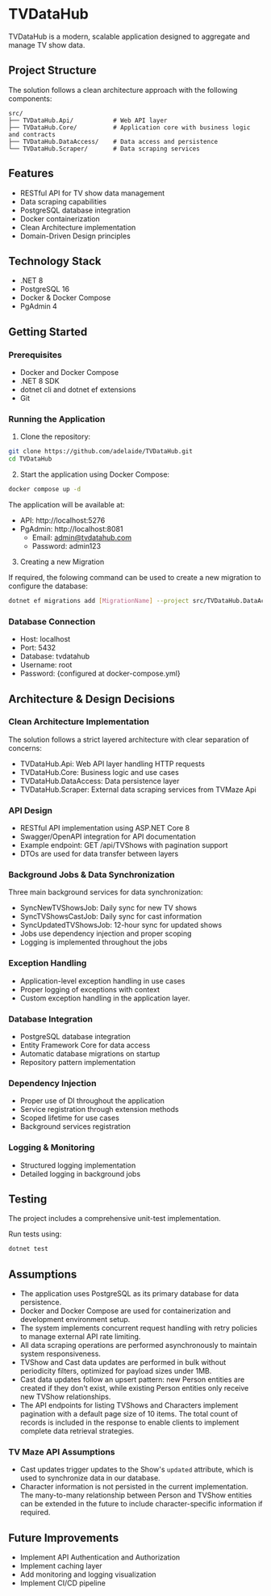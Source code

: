 # TVDataHub

TVDataHub is a modern, scalable application designed to aggregate and manage TV show data.

## Project Structure

The solution follows a clean architecture approach with the following components:

```
src/
├── TVDataHub.Api/           # Web API layer
├── TVDataHub.Core/          # Application core with business logic and contracts
├── TVDataHub.DataAccess/    # Data access and persistence
└── TVDataHub.Scraper/       # Data scraping services
```

## Features

- RESTful API for TV show data management
- Data scraping capabilities
- PostgreSQL database integration
- Docker containerization
- Clean Architecture implementation
- Domain-Driven Design principles

## Technology Stack

- .NET 8
- PostgreSQL 16
- Docker & Docker Compose
- PgAdmin 4

## Getting Started

### Prerequisites

- Docker and Docker Compose
- .NET 8 SDK
- dotnet cli and dotnet ef extensions
- Git

### Running the Application

1. Clone the repository:
```bash
git clone https://github.com/adelaide/TVDataHub.git
cd TVDataHub
```

2. Start the application using Docker Compose:

```bash
docker compose up -d
```

The application will be available at:

- API: http://localhost:5276
- PgAdmin: http://localhost:8081
  - Email: admin@tvdatahub.com
  - Password: admin123


3. Creating a new Migration 

If required, the folowing command can be used to create a new migration to configure the database:

```bash
dotnet ef migrations add [MigrationName] --project src/TVDataHub.DataAccess --startup-project src/TVDataHub.Api
```

### Database Connection

- Host: localhost
- Port: 5432
- Database: tvdatahub
- Username: root
- Password: {configured at docker-compose.yml}

## Architecture & Design Decisions

### Clean Architecture Implementation

The solution follows a strict layered architecture with clear separation of concerns:

- TVDataHub.Api: Web API layer handling HTTP requests
- TVDataHub.Core: Business logic and use cases
- TVDataHub.DataAccess: Data persistence layer
- TVDataHub.Scraper: External data scraping services from TVMaze Api 

### API Design

- RESTful API implementation using ASP.NET Core 8
- Swagger/OpenAPI integration for API documentation
- Example endpoint: GET /api/TVShows with pagination support
- DTOs are used for data transfer between layers

### Background Jobs & Data Synchronization

Three main background services for data synchronization:
- SyncNewTVShowsJob: Daily sync for new TV shows
- SyncTVShowsCastJob: Daily sync for cast information
- SyncUpdatedTVShowsJob: 12-hour sync for updated shows
- Jobs use dependency injection and proper scoping
- Logging is implemented throughout the jobs


### Exception Handling

- Application-level exception handling in use cases
- Proper logging of exceptions with context
- Custom exception handling in the application layer.


### Database Integration
- PostgreSQL database integration
- Entity Framework Core for data access
- Automatic database migrations on startup
- Repository pattern implementation


### Dependency Injection

- Proper use of DI throughout the application
- Service registration through extension methods
- Scoped lifetime for use cases
- Background services registration

### Logging & Monitoring

- Structured logging implementation
- Detailed logging in background jobs

## Testing

The project includes a comprehensive unit-test implementation.

Run tests using:

```bash
dotnet test
```

## Assumptions

- The application uses PostgreSQL as its primary database for data persistence.
- Docker and Docker Compose are used for containerization and development environment setup.
- The system implements concurrent request handling with retry policies to manage external API rate limiting.
- All data scraping operations are performed asynchronously to maintain system responsiveness.
- TVShow and Cast data updates are performed in bulk without periodicity filters, optimized for payload sizes under 1MB.
- Cast data updates follow an upsert pattern: new Person entities are created if they don't exist, while existing Person entities only receive new TVShow relationships.
- The API endpoints for listing TVShows and Characters implement pagination with a default page size of 10 items. The total count of records is included in the response to enable clients to implement complete data retrieval strategies.

### TV Maze API Assumptions

- Cast updates trigger updates to the Show's `updated` attribute, which is used to synchronize data in our database.
- Character information is not persisted in the current implementation. The many-to-many relationship between Person and TVShow entities can be extended in the future to include character-specific information if required.


## Future Improvements

- Implement API Authentication and Authorization
- Implement caching layer
- Add monitoring and logging visualization 
- Implement CI/CD pipeline